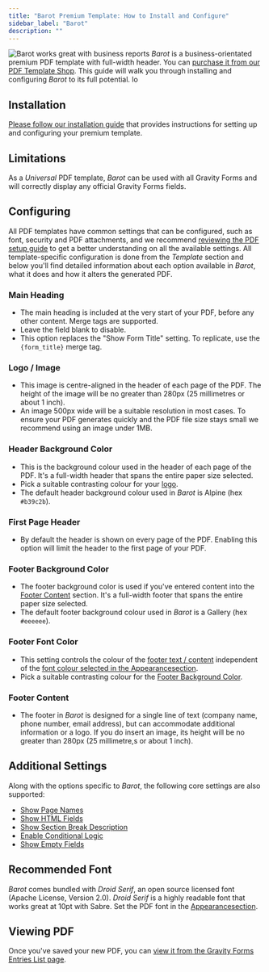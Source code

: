 ```yaml
---
title: "Barot Premium Template: How to Install and Configure"
sidebar_label: "Barot"
description: ""
---
```


![Barot works great with business reports](https://resources.gravitypdf.com/uploads/edd/2017/03/cover-image-3-1000x665.png)
*Barot* is a business-orientated premium PDF template with full-width header. You can [purchase it from our PDF Template Shop](https://gravitypdf.com/shop/barot/). This guide will walk you through installing and configuring *Barot* to its full potential. lo

## Installation 

[Please follow our installation guide](installing-upgrading-premium-templates.md) that provides instructions for setting up and configuring your premium template.

## Limitations 

As a *Universal* PDF template, *Barot* can be used with all Gravity Forms and will correctly display any official Gravity Forms fields.

## Configuring 

All PDF templates have common settings that can be configured, such as font, security and PDF attachments, and we recommend [reviewing the PDF setup guide](../users/setup-pdf.md) to get a better understanding on all the available settings. All template-specific configuration is done from the *Template* section and below you'll find detailed information about each option available in *Barot*, what it does and how it alters the generated PDF.

### Main Heading 
* The main heading is included at the very start of your PDF, before any other content. Merge tags are supported.
* Leave the field blank to disable.
* This option replaces the "Show Form Title" setting. To replicate, use the `{form_title}` merge tag.

### Logo / Image 
* This image is centre-aligned in the header of each page of the PDF. The height of the image will be no greater than 280px (25 millimetres or about 1 inch).
* An image 500px wide will be a suitable resolution in most cases. To ensure your PDF generates quickly and the PDF file size stays small we recommend using an image under 1MB.

### Header Background Color 
* This is the background colour used in the header of each page of the PDF. It's a full-width header that spans the entire paper size selected.
* Pick a suitable contrasting colour for your [logo](#logo).
* The default header background colour used in *Barot* is Alpine (hex `#b39c2b`).

### First Page Header 
* By default the header is shown on every page of the PDF. Enabling this option will limit the header to the first page of your PDF.

### Footer Background Color 
* The footer background color is used if you've entered content into the [Footer Content](#footer-content) section. It's a full-width footer that spans the entire paper size selected.
* The default footer background colour used in *Barot* is a Gallery (hex `#eeeeee`).

### Footer Font Color 
* This setting controls the colour of the [footer text / content](#footer-content) independent of the [font colour selected in the Appearancesection](../users/setup-pdf.md#font-colour).
* Pick a suitable contrasting colour for the [Footer Background Color](#footer-background-color).

### Footer Content 
* The footer in *Barot* is designed for a single line of text (company name, phone number, email address), but can accommodate additional information or a logo. If you do insert an image, its height will be no greater than 280px (25 millimetre,s or about 1 inch).

## Additional Settings 

Along with the options specific to *Barot*, the following core settings are also supported:

-   [Show Page Names](../users/setup-pdf.md#show-page-names)
-   [Show HTML Fields](../users/setup-pdf.md#show-html-fields)
-   [Show Section Break Description](../users/setup-pdf.md#show-section-break-description)
-   [Enable Conditional Logic](../users/setup-pdf.md#enable-conditional-logic)
-   [Show Empty Fields](../users/setup-pdf.md#show-empty-fields)

## Recommended Font 

*Barot* comes bundled with *Droid Serif*, an open source licensed font (Apache License, Version 2.0). *Droid Serif* is a highly readable font that works great at 10pt with Sabre. Set the PDF font in the [Appearancesection](../users/setup-pdf.md#appearance-tab).

## Viewing PDF 

Once you've saved your new PDF, you can [view it from the Gravity Forms Entries List page](../users/viewing-pdfs.md).
